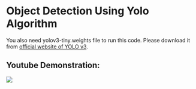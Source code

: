# Object Detection Using Yolo Algorithm
You also need yolov3-tiny.weights file to run this code. Please download it from <a href = "https://pjreddie.com/darknet/yolo/"> official website of YOLO v3</a>.

## Youtube Demonstration:
<a href = "https://youtu.be/Hb7HiuNqQBY"><img src = "https://user-images.githubusercontent.com/55969525/120802346-f81ac100-c55f-11eb-9a28-5c3d01317bd8.png" /></a>
